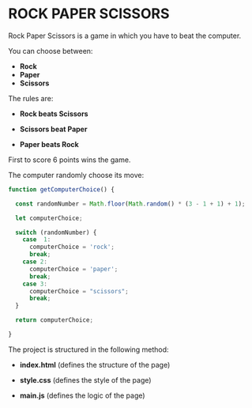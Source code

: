 # ROCK PAPER SCISSORS

Rock Paper Scissors is a game in which you have to beat the computer.

You can choose between:

- **Rock**
- **Paper**
- **Scissors**

The rules are:

- **Rock beats Scissors**

- **Scissors beat Paper**

- **Paper beats Rock**

First to score 6 points wins the game.

The computer randomly choose its move:

```js
function getComputerChoice() {

  const randomNumber = Math.floor(Math.random() * (3 - 1 + 1) + 1);

  let computerChoice;

  switch (randomNumber) {
    case  1:
      computerChoice = 'rock';
      break;
    case 2:
      computerChoice = 'paper';
      break;
    case 3:
      computerChoice = "scissors";
      break;
  }

  return computerChoice;

}
```

The project is structured in the following method:

- **index.html** (defines the structure of the page)

- **style.css** (defines the style of the page)

- **main.js** (defines the logic of the page)